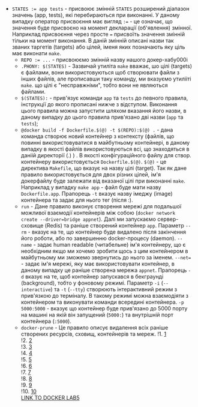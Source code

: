 - `STATES := app tests` - присвоює змінній `STATES` розширений діапазон значень (app, tests), які перебираються при виконанні. У даному випадку оператор присвоєння має вигляд `:=` - це означає, що значення буде присвоєно на момент декларації (об'явлення) змінної. Наприклад присвоєння через просте `=` присвоїть значення змінній тільки на момент виконання. В даній змінній описані назви так званих таргетів (targets) або цілей, іменя яких позначають яку ціль має виконати `make`.
    - `REPO := ...` - присвоюємо змінній назву нашого докер-хабу000i
    - `.PHONY: $(STATES)` - Зазвичай утиліта `make` вважає, шо цілі (targets) є файлами, вони використовуються щоб створювати файли з інших файлів, але прописавши таку команду, ми вказуємо утилііті `make`. що цілі є "несправжніми", тобто вони не являються файлами.
    - `$(STATES):` - прив'язує команди `app` та `tests` до певного правила, інструкції до якого прописані нижче з відступом. Виконання цього правила можна запустити шляхом вказання його назви, в даному випадку до цього правила прив'язано дві назви (`app` та `tests`);
    - `@docker build -f Dockerfile.$(@) -t $(REPO):$(@) .` - дана команда створює новий контейнер з контексту (файлів, що повинні використовуватися в майбутньому контейнері, в даному випадку в якості файлів використовуються всі, що знаходяться в даніій директорії (.) ) . В якості конфігураційного файлу для створ. контейнеру використовується `Dockerfile.$(@)`. `$(@)` - це директива `Makefile`, що вказує на назву цілі (target). Так як дане правило використовується для двох різних цілей, ім'я докерфайлу буде залежати від вказаної цілі при виконанні `make`. Наприклад у випадку  `make app` - файл буде мати назву `Dockerfile.app`. Прапорець `-t` вказує назву імеджу (image) контейнера та задає для нього тег (після :).
    - `run` - Дане правило виконує створення мережі для подальшої можливої взаємодії контейнерів між собою (`docker network create --driver=bridge appnet`). Далі ми запускаємо сервер-сховище (Redis) та раніше створений контейнер `app`. Параметр `--rm` - вказує на те, що контейнер буде видалено після закінчення його роботи, або по завершенню docker-процесу (daemon). `--name` - задає human readable (читабельне) ім'я контейнеру, що є необхідним якщо ми хочемо зробити щось з цим контейнером в майбутньому ми зможемо звернутись до нього за іменем. `--net=` - задає ім'я мережі, яку має використовувати контейнер, в даному випадку це раніше створена мережа `appnet`. Прапорець `-d` вказує на те, щоб контейнер запускався в бекграунді (background), тобто у фоновому режимі. Параметр `-i` (`--interactive`) та `-t` (`--tty`) створюють інтерактивний режим з прив'язкою до терміналу. В такому режимі можна взаємодіяти з контейнером та виконувати команди всередині контейнера. `-p 5000:5000` - вказує що контейнер буде прив'язано до 5000 порту на машині на якій він запущений (`5000:`) та внутрішній порт контейнера (`:5000`).
    - `docker-prune` - Це правило описує видалення всіх раніше створених ресурсів, сховищ, контейнерів та мереж.
!1. [1](./img/1.png)</br>
!2. [2](./img/2.png)</br>
!3. [3](./img/3.png)</br>
!4. [4](./img/4.png)</br>
!5. [5](./img/5.png)</br>
!6. [6](./img/6.png)</br>
!7. [7](./img/7.png)</br>
!8. [8](./img/8.png)</br>
!9. [9](./img/9.png)</br>
!10. [10](./img/10.png)</br>
[LINK TO DOCKER LAB5](https://hub.docker.com/repository/docker/nazaranisimov/lab5)
